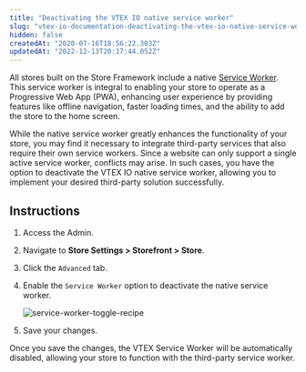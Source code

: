 ```yaml
---
title: "Deactivating the VTEX IO native service worker"
slug: "vtex-io-documentation-deactivating-the-vtex-io-native-service-worker"
hidden: false
createdAt: "2020-07-16T18:56:22.303Z"
updatedAt: "2022-12-13T20:17:44.052Z"
---
```


All stores built on the Store Framework include a native [Service Worker](https://developers.google.com/web/fundamentals/primers/service-workers). This service worker is integral to enabling your store to operate as a Progressive Web App (PWA), enhancing user experience by providing features like offline navigation, faster loading times, and the ability to add the store to the home screen.

While the native service worker greatly enhances the functionality of your store, you may find it necessary to integrate third-party services that also require their own service workers. Since a website can only support a single active service worker, conflicts may arise. In such cases, you have the option to deactivate the VTEX IO native service worker, allowing you to implement your desired third-party solution successfully.

## Instructions

1. Access the Admin.
2. Navigate to **Store Settings > Storefront > Store**.
3. Click the `Advanced` tab.
4. Enable the `Service Worker` option to deactivate the native service worker.

    ![service-worker-toggle-recipe](https://cdn.jsdelivr.net/gh/vtexdocs/dev-portal-content@main/images/vtex-io-documentation-deactivating-the-vtex-io-native-service-worker-0.png)

5. Save your changes.

Once you save the changes, the VTEX Service Worker will be automatically disabled, allowing your store to function with the third-party service worker.
